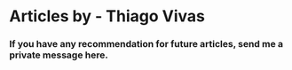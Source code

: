 # Articles by - Thiago Vivas

### If you have any recommendation for future articles, send me a private message here.
